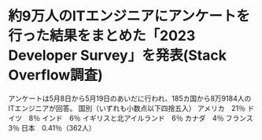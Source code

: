 # 約9万人のITエンジニアにアンケートを行った結果をまとめた「2023 Developer Survey」を発表(Stack Overflow調査)
アンケートは5月8日から5月19日のあいだに行われ、185カ国から8万9184人のITエンジニアが回答。
国別（いずれも小数点以下四捨五入）
アメリカ　21％
ドイツ　8％
インド　6％
イギリスと北アイルランド　6％
カナダ　4％
フランス　3％
日本　0.41％（362人）

## 
